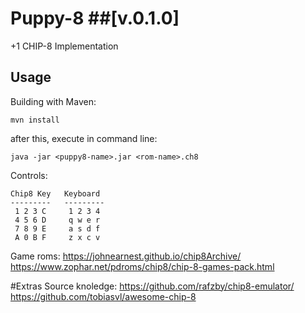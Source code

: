 # Puppy-8 ##[v.0.1.0] 
+1 CHIP-8 Implementation

## Usage
Building with Maven:
```
mvn install
```
after this, execute in command line:
```
java -jar <puppy8-name>.jar <rom-name>.ch8
```
Controls:
```
Chip8 Key   Keyboard
---------   ---------
 1 2 3 C     1 2 3 4
 4 5 6 D     q w e r
 7 8 9 E     a s d f
 A 0 B F     z x c v
```
Game roms:
https://johnearnest.github.io/chip8Archive/
https://www.zophar.net/pdroms/chip8/chip-8-games-pack.html

#Extras
Source knoledge:
https://github.com/rafzby/chip8-emulator/
https://github.com/tobiasvl/awesome-chip-8
